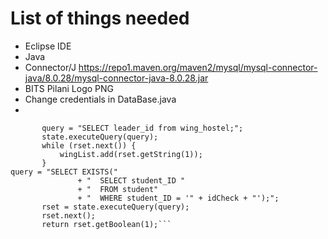 # List of things needed

- Eclipse IDE
- Java
- Connector/J https://repo1.maven.org/maven2/mysql/mysql-connector-java/8.0.28/mysql-connector-java-8.0.28.jar
- BITS Pilani Logo PNG 
- Change credentials in DataBase.java
- 
 ```ArrayList<String> wingList = new ArrayList<String>();
		query = "SELECT leader_id from wing_hostel;";
		state.executeQuery(query);
		while (rset.next()) {
			wingList.add(rset.getString(1));
		}
 query = "SELECT EXISTS("
				+ "  SELECT student_ID "
				+ "  FROM student"
				+ "  WHERE student_ID = '" + idCheck + "');";
		rset = state.executeQuery(query);
		rset.next();
		return rset.getBoolean(1);```
